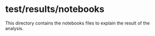 # test/results/notebooks

This directory contains the notebooks files to explain the result of the analysis.